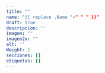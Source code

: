 ```yaml
---
title: ""
name: "{{ replace .Name "-" " " }}"
draft: true
descripcion: ''
imagen: ""
imagen2x: ""
alt: ''
Weight: 1
secciones: []
etiquetas: []
---
```

